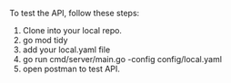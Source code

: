 To test the API, follow these steps:

1. Clone into your local repo.
2. go mod tidy
3. add your local.yaml file
4. go run cmd/server/main.go -config config/local.yaml
5. open postman to test API.
